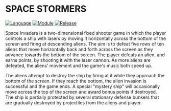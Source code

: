 # SPACE STORMERS

[![Language](https://img.shields.io/badge/language-python-blue.svg?style=flat)](https://www.python.org)
[![Module](https://img.shields.io/badge/module-pygame-brightgreen.svg?style=flat)](http://www.pygame.org/news.html)
[![Release](https://img.shields.io/badge/release-v1.0-orange.svg?style=flat)](http://www.leejamesrobinson.com/space-invaders.html)

Space Invaders is a two-dimensional fixed shooter game in which the player controls a ship with lasers by moving it horizontally across the bottom of the screen and firing at descending aliens. The aim is to defeat five rows of ten aliens that move horizontally back and forth across the screen as they advance towards the bottom of the screen. The player defeats an alien, and earns points, by shooting it with the laser cannon. As more aliens are defeated, the aliens' movement and the game's music both speed up.

The aliens attempt to destroy the ship by firing at it while they approach the bottom of the screen. If they reach the bottom, the alien invasion is successful and the game ends. A special "mystery ship" will occasionally move across the top of the screen and award bonus points if destroyed. The ship is partially protected by several stationary defense bunkers that are gradually destroyed by projectiles from the aliens and player.
